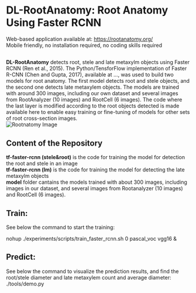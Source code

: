 # DL-RootAnatomy: Root Anatomy Using Faster RCNN
Web-based application available at: https://rootanatomy.org/ <br />
Mobile friendly, no installation required, no coding skills required <br />
##
__DL-RootAnatomy__ detects root, stele and late metaxylm objects using Faster RCNN (Ren et al., 2015). The Python/TensforFlow implementation of Faster R-CNN (Chen and Gupta, 2017), available at …, was used to build two models for root anatomy. The first model detects  root and stele objects, and the second one detects late metaxylem objects. The models are trained with around 300 images, including our own dataset and several images from RootAnalyzer (10 images) and RootCell (6 images).  The code where the last layer is modified according to the root objects detected is made available here to enable easy training or fine-tuning of models for other sets of root cross-section images. 
<br />
![Rootnatomy Image](https://i.ibb.co/jH4g7sY/Screen-Shot-2019-01-20-at-4-47-08-PM.png) <br /> 

## Content of the Repository
__tf-faster-rcnn (stele&root)__ is the code for training the model for detection the root and stele in an image <br />
__tf-faster-rcnn (lm)__ is the code for training the model for detecting the late metaxylm objects <br />
__model__ folder cantains the models trained with about 300 images, including images in our dataset, and several images from Rootanalyzer (10 images) and RootCell (6 images). <br />

## Train:
See below the command to start the training: <br />

nohup ./experiments/scripts/train_faster_rcnn.sh 0 pascal_voc vgg16 &

## Predict:
See below the command to visualize the prediction results, and find the root/stele diameter and late metaxylem count and average diameter:
 <br />./tools/demo.py


